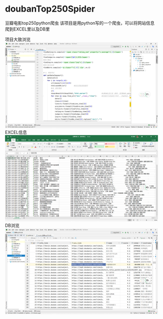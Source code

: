 # doubanTop250Spider
豆瓣电影top250python爬虫
该项目是用python写的一个爬虫，可以将网站信息爬到EXCEL里以及DB里

项目大致浏览
![images](images/TIM图片20200806120436.png)
EXCEL信息
![images](images/TIM图片20200806120653.png)
DB浏览
![images](images/TIM图片20200806120618.png)
